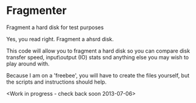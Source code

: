 Fragmenter
==========

Fragment a hard disk for test purposes

Yes, you read right.  Fragment a ahsrd disk.

This code will allow you to fragment a hard disk so you can compare disk transfer speed, input\output (IO) stats snd anything else you may wish to play around with.

Because I am on a 'freebee', you will have to create the files yourself, but the scripts and instructions should help.

<Work in progress - check back soon 2013-07-06>
